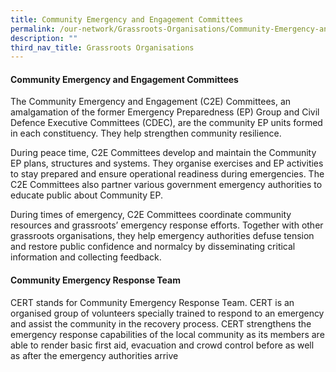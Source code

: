 ```yaml
---
title: Community Emergency and Engagement Committees
permalink: /our-network/Grassroots-Organisations/Community-Emergency-and-Engagement-Committees
description: ""
third_nav_title: Grassroots Organisations
---
```

#### Community Emergency and Engagement Committees

The Community Emergency and Engagement (C2E) Committees, an amalgamation of the former Emergency Preparedness (EP) Group and Civil Defence Executive Committees (CDEC), are the community EP units formed in each constituency. They help strengthen community resilience.

During peace time, C2E Committees develop and maintain the Community EP plans, structures and systems. They organise exercises and EP activities to stay prepared and ensure operational readiness during emergencies. The C2E Committees also partner various government emergency authorities to educate public about Community EP.

During times of emergency, C2E Committees coordinate community resources and grassroots’ emergency response efforts. Together with other grassroots organisations, they help emergency authorities defuse tension and restore public confidence and normalcy by disseminating critical information and collecting feedback.

#### Community Emergency Response Team


CERT stands for Community Emergency Response Team. CERT is an organised group of volunteers specially trained to respond to an emergency and assist the community in the recovery process. CERT strengthens the emergency response capabilities of the local community as its members are able to render basic first aid, evacuation and crowd control before as well as after the emergency authorities arrive


